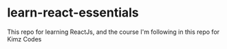 # learn-react-essentials
This repo for learning ReactJs, and the course I'm following in this repo for Kimz Codes
